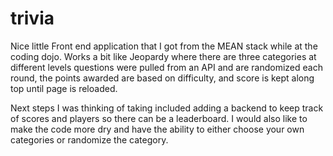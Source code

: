# trivia

Nice little Front end application that I got from the MEAN stack while at the coding dojo. Works a bit like Jeopardy where there are three categories at different levels questions were pulled from an API and are randomized each round, the points awarded are based on difficulty, and score is kept along top until page is reloaded.

Next steps I was thinking of taking included adding a backend to keep track of scores and players so there can be a leaderboard. I would also like to make the code more dry and have the ability to either choose your own categories or randomize the category. 
